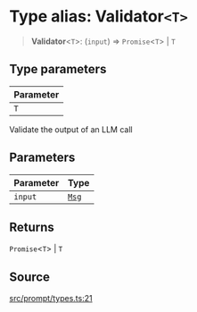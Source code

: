 # Type alias: Validator`<T>`

> **Validator**\<`T`\>: (`input`) => `Promise`\<`T`\> \| `T`

## Type parameters

| Parameter |
| :------ |
| `T` |

Validate the output of an LLM call

## Parameters

| Parameter | Type |
| :------ | :------ |
| `input` | [`Msg`](../interfaces/Msg.md) |

## Returns

`Promise`\<`T`\> \| `T`

## Source

[src/prompt/types.ts:21](https://github.com/dexaai/llm-tools/blob/2b78745/src/prompt/types.ts#L21)
